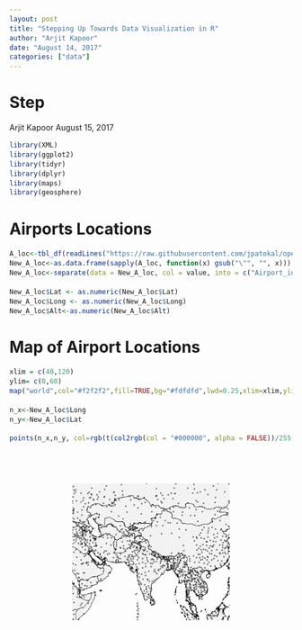 ```yaml
---
layout: post
title: "Stepping Up Towards Data Visualization in R"
author: "Arjit Kapoor"
date: "August 14, 2017"
categories: ["data"]
---
```





Step
================
Arjit Kapoor
August 15, 2017

``` r
library(XML)
library(ggplot2)
library(tidyr)
library(dplyr)
library(maps)
library(geosphere)
```

Airports Locations
==================

``` r
A_loc<-tbl_df(readLines("https://raw.githubusercontent.com/jpatokal/openflights/master/data/airports.dat"))
New_A_loc<-as.data.frame(sapply(A_loc, function(x) gsub("\"", "", x)))
New_A_loc<-separate(data = New_A_loc, col = value, into = c("Airport_id", "Name","City","Country","IATA","ICAO","Lat","Long","Alt","Timezone","DST","TZ","Type","Source"), sep = ",")

New_A_loc$Lat <- as.numeric(New_A_loc$Lat)
New_A_loc$Long <- as.numeric(New_A_loc$Long)
New_A_loc$Alt<-as.numeric(New_A_loc$Alt)
```

Map of Airport Locations
========================

``` r
xlim = c(40,120)
ylim= c(0,60)
map("world",col="#f2f2f2",fill=TRUE,bg="#fdfdfd",lwd=0.25,xlim=xlim,ylim=ylim)

n_x<-New_A_loc$Long
n_y<-New_A_loc$Lat

points(n_x,n_y, col=rgb(t(col2rgb(col = "#000000", alpha = FALSE))/255, alpha = 0.5), pch=16,cex=0.5)
```

![](MD_DV_files/figure-markdown_github-ascii_identifiers/unnamed-chunk-2-1.png)
